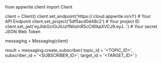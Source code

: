 from appwrite.client import Client

client = Client()
client.set_endpoint('https://<REGION>.cloud.appwrite.io/v1') # Your API Endpoint
client.set_project('5df5acd0d48c2') # Your project ID
client.set_jwt('eyJhbGciOiJIUzI1NiIsInR5cCI6IkpXVCJ9.eyJ...') # Your secret JSON Web Token

messaging = Messaging(client)

result = messaging.create_subscriber(
    topic_id = '<TOPIC_ID>',
    subscriber_id = '<SUBSCRIBER_ID>',
    target_id = '<TARGET_ID>'
)
